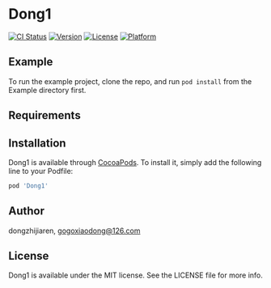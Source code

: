 # Dong1

[![CI Status](https://img.shields.io/travis/dongzhijiaren/Dong1.svg?style=flat)](https://travis-ci.org/dongzhijiaren/Dong1)
[![Version](https://img.shields.io/cocoapods/v/Dong1.svg?style=flat)](https://cocoapods.org/pods/Dong1)
[![License](https://img.shields.io/cocoapods/l/Dong1.svg?style=flat)](https://cocoapods.org/pods/Dong1)
[![Platform](https://img.shields.io/cocoapods/p/Dong1.svg?style=flat)](https://cocoapods.org/pods/Dong1)

## Example

To run the example project, clone the repo, and run `pod install` from the Example directory first.

## Requirements

## Installation

Dong1 is available through [CocoaPods](https://cocoapods.org). To install
it, simply add the following line to your Podfile:

```ruby
pod 'Dong1'
```

## Author

dongzhijiaren, gogoxiaodong@126.com

## License

Dong1 is available under the MIT license. See the LICENSE file for more info.
